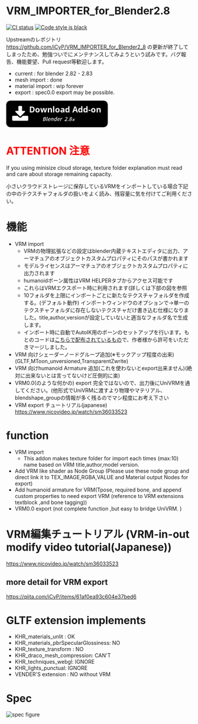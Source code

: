 # VRM_IMPORTER_for_Blender2.8
<a href="https://github.com/saturday06/VRM_IMPORTER_for_Blender2_8/actions"><img alt="CI status" src="https://github.com/saturday06/VRM_IMPORTER_for_Blender2_8/workflows/Test/badge.svg"></a>
<a href="https://github.com/psf/black"><img alt="Code style is black" src="https://img.shields.io/badge/code%20style-black-000000.svg"></a>

Upstreamのレポジトリ https://github.com/iCyP/VRM_IMPORTER_for_Blender2_8 の更新が終了してしまったため、勉強ついでにメンテナンスしてみようという試みです。バグ報告、機能要望、Pull request等歓迎します。

- current : for blender 2.82 - 2.83
- mesh import : done 
- material import : wip forever
- export : spec0.0 export may be possible.

<a alt="Download add-on for Blender 2.8x" href="https://github.com/saturday06/VRM_IMPORTER_for_Blender2_8/archive/0_87_0.zip"><img src="./web/download_button.png"></a>

# <Font color="red">ATTENTION 注意</font>
If you using minisize cloud storage, texture folder explanation must read and care about storage remaining capacity.

小さいクラウドストレージに保存しているVRMをインポートしている場合下記の中のテクスチャフォルダの扱いをよく読み、残容量に気を付けてご利用ください。

# 機能
- VRM import
  - VRMの物理拡張などの設定はblender内蔵テキストエディタに出力、アーマチュアのオブジェクトカスタムプロパティにそのパスが書かれます
  - モデルライセンスはアーマチュアのオブジェクトカスタムプロパティに出力されます
  - humanoidボーン属性はVRM HELPERタブからアクセス可能です
  - これらはVRMエクスポート時に利用されます(詳しくは下部の図を参照
  - 10フォルダを上限にインポートごとに新たなテクスチャフォルダを作成する。(デフォルト動作) インポートウィンドウのオプションで->単一のテクスチャフォルダに存在しないテクスチャだけ書き込む仕様になりました。title,author,versionが設定していないと適当なフォルダ名で生成します。
  - インポート時に自動でAutoIK用のボーンのセットアップを行います。もとのコードは[こちらで配布されているもの](https://booth.pm/ja/items/1697977)で、作者様から許可をいただきマージしました。
- VRM 向けシェーダーノードグループ追加(※モックアップ程度の出来)(GLTF,MToon_unversioned,TransparentZwrite)
- VRM 向けhumanoid Armature 追加(これを使わないとexport出来ません)(絶対に出来ないとは言ってないけど圧倒的に楽)
- VRM0.0(のような何かの) export 完全ではないので、出力後にUniVRMを通してください。(他形式でUniVRMに渡すより物理やマテリアル、blendshape_groupの情報が多く残るのでマシ程度にお考え下さい
- VRM export チュートリアル(japanese)
  https://www.nicovideo.jp/watch/sm36033523

# function
- VRM import
  - This addon makes texture folder for import each times (max:10) name based on VRM title,author,model version.
- Add VRM like shader as Node Group (Please use these node group and direct link it to TEX_IMAGE,RGBA,VALUE and Material output Nodes for export)
- Add humanoid armature for VRM(Tpose, required bone, and append custom properties to need export VRM (reference to VRM extensions textblock ,and bone tagging))
- VRM0.0 export (not complete function ,but easy to bridge UniVRM. )

# VRM編集チュートリアル (VRM-in-out modify video tutorial(Japanese))
https://www.nicovideo.jp/watch/sm36033523
## more detail for VRM export
https://qiita.com/iCyP/items/61af0ea93c604e37bed6

# GLTF extension implements
- KHR_materials_unlit : OK
- KHR_materials_pbrSpecularGlossiness: NO
- KHR_texture_transform : NO
- KHR_draco_mesh_compression: CAN'T
- KHR_techniques_webgl: IGNORE
- KHR_lights_punctual: IGNORE
- VENDER'S extension : NO without VRM

# Spec
<img alt="spec figure" src="./web/spec.jpg" />
